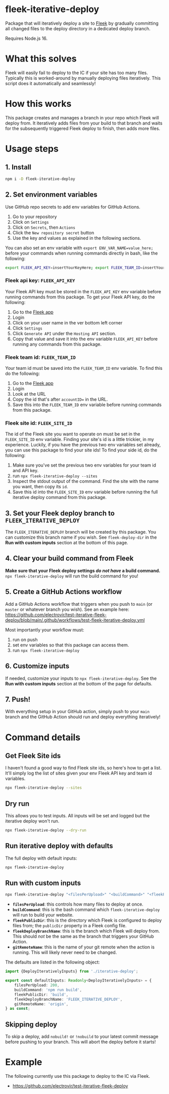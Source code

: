 # fleek-iterative-deploy

Package that will iteratively deploy a site to [Fleek](https://fleek.co) by gradually committing all changed files to the deploy directory in a dedicated deploy branch.

Requires Node.js 16.

# What this solves

Fleek will easily fail to deploy to the IC if your site has too many files. Typically this is worked-around by manually deploying files iteratively. This script does it automatically and seamlessly!

# How this works

This package creates and manages a branch in your repo which Fleek will deploy from. It iteratively adds files from your build to that branch and waits for the subsequently triggered Fleek deploy to finish, then adds more files.

# Usage steps

## 1. Install

```bash
npm i -D fleek-iterative-deploy
```

## 2. Set environment variables

Use GitHub repo secrets to add env variables for GitHub Actions.

1. Go to your repository
2. Click on `Settings`
3. Click on `Secrets`, then `Actions`
4. Click the `New repository secret` button
5. Use the key and values as explained in the following sections.

You can also set an env variable with `export ENV_VAR_NAME=value_here;` before your commands when running commands directly in bash, like the following:

```bash
export FLEEK_API_KEY=insertYourKeyHere; export FLEEK_TEAM_ID=insertYourTeamIdHere; npx fleek-iterative-deploy --sites
```

### Fleek api key: `FLEEK_API_KEY`

Your Fleek API key must be stored in the `FLEEK_API_KEY` env variable before running commands from this package. To get your Fleek API key, do the following:

1. Go to the [Fleek app](https://app.fleek.co)
2. Login
3. Click on your user name in the ver bottom left corner
4. Click `Settings`
5. Click `Generate API` under the `Hosting API` section.
6. Copy that value and save it into the env variable `FLEEK_API_KEY` before running any commands from this package.

### Fleek team id: `FLEEK_TEAM_ID`

Your team id must be saved into the `FLEEK_TEAM_ID` env variable. To find this do the following:

1. Go to the [Fleek app](https://app.fleek.co)
2. Login
3. Look at the URL
4. Copy the id that's after `accountID=` in the URL.
5. Save this into the `FLEEK_TEAM_ID` env variable before running commands from this package.

### Fleek site id: `FLEEK_SITE_ID`

The id of the Fleek site you want to operate on must be set in the `FLEEK_SITE_ID` env variable. Finding your site's id is a little trickier, in my experience. Luckily, if you have the previous two env variables set already, you can use this package to find your site ids! To find your side id, do the following:

1. Make sure you've set the previous two env variables for your team id and API key.
2. run `npx fleek-iterative-deploy --sites`
3. Inspect the stdout output of the command. Find the site with the name you want, then copy its `id`.
4. Save this id into the `FLEEK_SITE_ID` env variable before running the full iterative deploy command from this package.

## 3. Set your Fleek deploy branch to `FLEEK_ITERATIVE_DEPLOY`

The `FLEEK_ITERATIVE_DEPLOY` branch will be created by this package. You can customize this branch name if you wish. See `fleek-deploy-dir` in the **Run with custom inputs** section at the bottom of this page.

## 4. Clear your build command from Fleek

**Make sure that your Fleek deploy settings _do not have_ a build command.** `npx fleek-iterative-deploy` will run the build command for you!

## 5. Create a GitHub Actions workflow

Add a GitHub Actions workflow that triggers when you push to `main` (or `master` or whatever branch you wish). See an example here: https://github.com/electrovir/test-iterative-fleek-deploy/blob/main/.github/workflows/test-fleek-iterative-deploy.yml

Most importantly your workflow must:

1. run on push
2. set env variables so that this package can access them.
3. run `npx fleek-iterative-deploy`

## 6. Customize inputs

If needed, customize your inputs to `npx fleek-iterative-deploy`. See the **Run with custom inputs** section at the bottom of the page for defaults.

## 7. Push!

With everything setup in your GitHub action, simply push to your `main` branch and the GitHub Action should run and deploy everything iteratively!

# Command details

## Get Fleek Site ids

I haven't found a good way to find Fleek site ids, so here's how to get a list. It'll simply log the list of sites given your env Fleek API key and team id variables.

```bash
npx fleek-iterative-deploy --sites
```

## Dry run

This allows you to test inputs. All inputs will be set and logged but the iterative deploy won't run.

```bash
npx fleek-iterative-deploy --dry-run
```

## Run iterative deploy with defaults

The full deploy with default inputs:

```bash
npx fleek-iterative-deploy
```

## Run with custom inputs

```bash
npx fleek-iterative-deploy "<filesPerUpload>" "<buildCommand>" "<fleekPublicDir>" "<fleekDeployBranchName>" "<gitRemoteName>"
```

-   **`filesPerUpload`**: this controls how many files to deploy at once.
-   **`buildCommand`**: this is the bash command which `fleek-iterative-deploy` will run to build your website.
-   **`fleekPublicDir`**: this is the directory which Fleek is configured to deploy files from; the `publicDir` property in a Fleek config file.
-   **`fleekDeployBranchName`**: this is the branch which Fleek will deploy from. This should _not_ be the same as the branch that triggers your GitHub Action.
-   **`gitRemoteName`**: this is the name of your git remote when the action is running. This will likely never need to be changed.

The defaults are listed in the following object:

<!-- example-link: src/cli-default-inputs.ts -->

```TypeScript
import {DeployIterativelyInputs} from './iterative-deploy';

export const defaultInputs: Readonly<DeployIterativelyInputs> = {
    filesPerUpload: 200,
    buildCommand: 'npm run build',
    fleekPublicDir: 'build',
    fleekDeployBranchName: 'FLEEK_ITERATIVE_DEPLOY',
    gitRemoteName: 'origin',
} as const;
```

## Skipping deploy

To skip a deploy, add `nobuild!` or `!nobuild` to your latest commit message before pushing to your branch. This will abort the deploy before it starts!

# Example

The following currently use this package to deploy to the IC via Fleek.

-   https://github.com/electrovir/test-iterative-fleek-deploy
